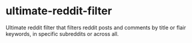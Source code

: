 # ultimate-reddit-filter
Ultimate reddit filter that filters reddit posts and comments by title or flair keywords, in specific subreddits or across all.
